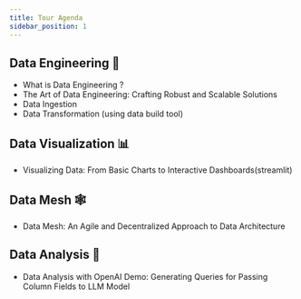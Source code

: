 ```yaml
---
title: Tour Agenda
sidebar_position: 1
---
```


## Data Engineering 🔮

- What is Data Engineering ? 
- The Art of Data Engineering: Crafting Robust and Scalable Solutions
- Data Ingestion
- Data Transformation (using data build tool)

## Data Visualization 📊

- Visualizing Data: From Basic Charts to Interactive Dashboards(streamlit)

## Data Mesh 🕸

- Data Mesh: An Agile and Decentralized Approach to Data Architecture

## Data Analysis 💼

- Data Analysis with OpenAI Demo: Generating Queries for Passing Column Fields to LLM Model


